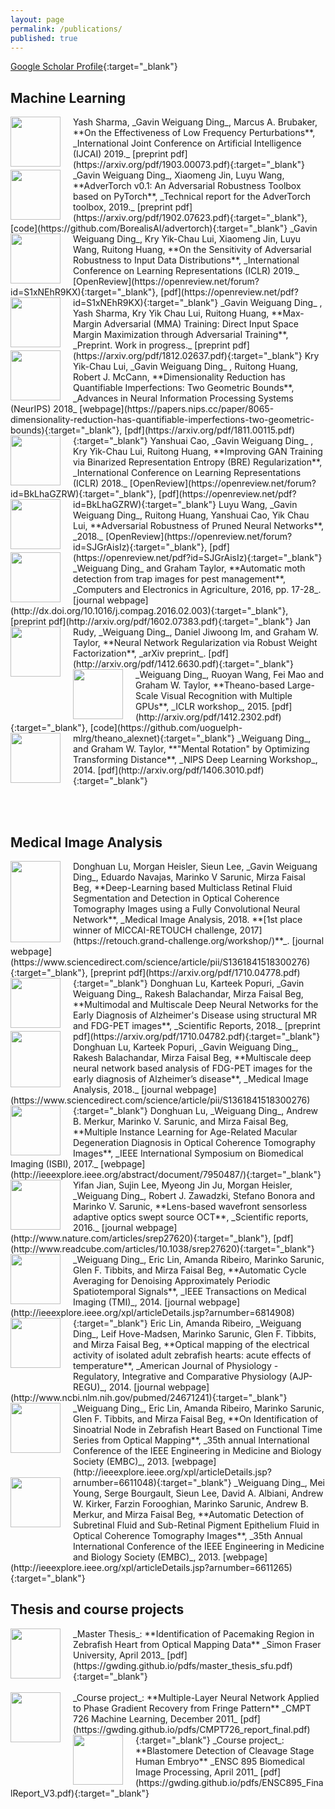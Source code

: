 ```yaml
---
layout: page
permalink: /publications/
published: true
---
```


[Google Scholar Profile](http://scholar.google.ca/citations?user=f7AS33oAAAAJ&hl=en){:target="_blank"}

## Machine Learning

<img style="float:left;margin-right:20px" src="https://gwding.github.io/images/sharma2019effectiveness.png" width="80" height="80">
Yash Sharma, _Gavin Weiguang Ding_, Marcus A. Brubaker, **On the Effectiveness of Low Frequency Perturbations**, _International Joint Conference on Artificial Intelligence (IJCAI) 2019._ [preprint pdf](https://arxiv.org/pdf/1903.00073.pdf){:target="_blank"}

<img style="float:left;margin-right:20px" src="https://gwding.github.io/images/ding2019advertorch.png" width="80" height="80">
_Gavin Weiguang Ding_, Xiaomeng Jin, Luyu Wang, **AdverTorch v0.1: An Adversarial Robustness Toolbox based on PyTorch**, _Technical report for the AdverTorch toolbox, 2019._
[preprint pdf](https://arxiv.org/pdf/1902.07623.pdf){:target="_blank"}, [code](https://github.com/BorealisAI/advertorch){:target="_blank"}

<img style="float:left;margin-right:20px" src="https://gwding.github.io/images/ding2019sensitivity.png" width="80" height="80">
_Gavin Weiguang Ding_, Kry Yik-Chau Lui, Xiaomeng Jin, Luyu Wang, Ruitong Huang, **On the Sensitivity of Adversarial Robustness to Input Data Distributions**, _International Conference on Learning Representations (ICLR) 2019._ [OpenReview](https://openreview.net/forum?id=S1xNEhR9KX){:target="_blank"}, [pdf](https://openreview.net/pdf?id=S1xNEhR9KX){:target="_blank"}

<img style="float:left;margin-right:20px" src="https://gwding.github.io/images/ding2018max.png" width="80" height="80">
_Gavin Weiguang Ding_ , Yash Sharma, Kry Yik Chau Lui, Ruitong Huang, **Max-Margin Adversarial (MMA) Training: Direct Input Space Margin Maximization through Adversarial Training**, _Preprint. Work in progress._ [preprint pdf](https://arxiv.org/pdf/1812.02637.pdf){:target="_blank"}

<img style="float:left;margin-right:20px" src="https://gwding.github.io/images/lui2018dimensionality.png" width="80" height="80">
Kry Yik-Chau Lui, _Gavin Weiguang Ding_ , Ruitong Huang, Robert J. McCann, **Dimensionality Reduction has Quantifiable Imperfections: Two Geometric Bounds**, _Advances in Neural Information Processing Systems (NeurIPS) 2018_ [webpage](https://papers.nips.cc/paper/8065-dimensionality-reduction-has-quantifiable-imperfections-two-geometric-bounds){:target="_blank"}, [pdf](https://arxiv.org/pdf/1811.00115.pdf){:target="_blank"}

<img style="float:left;margin-right:20px" src="https://gwding.github.io/images/cao2018improving.png" width="80" height="80">
Yanshuai Cao, _Gavin Weiguang Ding_ , Kry Yik-Chau Lui, Ruitong Huang, **Improving GAN Training via Binarized Representation Entropy (BRE) Regularization**, _International Conference on Learning Representations (ICLR) 2018._ [OpenReview](https://openreview.net/forum?id=BkLhaGZRW){:target="_blank"}, [pdf](https://openreview.net/pdf?id=BkLhaGZRW){:target="_blank"}


<img style="float:left;margin-right:20px" src="https://gwding.github.io/images/wang2018adversarial.png" width="80" height="80">
Luyu Wang, _Gavin Weiguang Ding_, Ruitong Huang, Yanshuai Cao, Yik Chau Lui, **Adversarial Robustness of Pruned Neural Networks**, _2018._ [OpenReview](https://openreview.net/forum?id=SJGrAisIz){:target="_blank"}, [pdf](https://openreview.net/pdf?id=SJGrAisIz){:target="_blank"}


<img style="float:left;margin-right:20px" src="https://gwding.github.io/images/ding2016automatic.png" width="80" height="80">
_Weiguang Ding_ and Graham Taylor, **Automatic moth detection from trap images for pest management**, _Computers and Electronics in Agriculture, 2016, pp. 17-28_. [journal webpage](http://dx.doi.org/10.1016/j.compag.2016.02.003){:target="_blank"}, [preprint pdf](http://arxiv.org/pdf/1602.07383.pdf){:target="_blank"}


<img style="float:left;margin-right:20px" src="https://gwding.github.io/images/rudy2014neural.png" width="80" height="80">
Jan Rudy, _Weiguang Ding_, Daniel Jiwoong Im, and Graham W. Taylor, **Neural Network Regularization via Robust Weight Factorization**, _arXiv preprint_. [pdf](http://arxiv.org/pdf/1412.6630.pdf){:target="_blank"}


<img style="float:left;margin-right:20px" src="https://gwding.github.io/images/ding2014theano.png" width="80" height="80">
_Weiguang Ding_, Ruoyan Wang, Fei Mao and Graham W. Taylor, **Theano-based Large-Scale Visual Recognition with Multiple GPUs**, _ICLR workshop_, 2015. [pdf](http://arxiv.org/pdf/1412.2302.pdf){:target="_blank"}, [code](https://github.com/uoguelph-mlrg/theano_alexnet){:target="_blank"}


<img style="float:left;margin-right:20px" src="https://gwding.github.io/images/ding2014mental.PNG" width="80" height="80">
_Weiguang Ding_, and Graham W. Taylor, **"Mental Rotation" by Optimizing Transforming Distance**, _NIPS Deep Learning Workshop_, 2014. [pdf](http://arxiv.org/pdf/1406.3010.pdf){:target="_blank"}

<br><br>

## Medical Image Analysis


<img style="float:left;margin-right:20px" src="https://gwding.github.io/images/lu2017retinal.png" width="80" height="130">
Donghuan Lu, Morgan Heisler, Sieun Lee, _Gavin Weiguang Ding_,  Eduardo Navajas, Marinko V Sarunic, Mirza Faisal Beg, **Deep-Learning based Multiclass Retinal Fluid Segmentation and Detection in Optical Coherence Tomography Images using a Fully Convolutional Neural Network**,  _Medical Image Analysis, 2018. **[1st place winner of MICCAI-RETOUCH challenge, 2017](https://retouch.grand-challenge.org/workshop/)**_. [journal webpage](https://www.sciencedirect.com/science/article/pii/S1361841518300276){:target="_blank"}, [preprint pdf](https://arxiv.org/pdf/1710.04778.pdf){:target="_blank"}

<!-- Donghuan Lu, Morgan Heisler, Sieun Lee, _Gavin Weiguang Ding_, Marinko V Sarunic, Mirza Faisal Beg, **Retinal Fluid Segmentation and Detection in Optical Coherence Tomography Images using Fully Convolutional Neural Network**, _under submission, **[1st place winner of MICCAI-RETOUCH challenge, 2017](https://retouch.grand-challenge.org/workshop/)**_. [preprint pdf](https://arxiv.org/pdf/1710.04778.pdf){:target="_blank"} -->


<img style="float:left;margin-right:20px" src="https://gwding.github.io/images/lu2018multimodal.png" width="80" height="80">
Donghuan Lu, Karteek Popuri, _Gavin Weiguang Ding_, Rakesh Balachandar, Mirza Faisal Beg, **Multimodal and Multiscale Deep Neural Networks for the Early Diagnosis of Alzheimer's Disease using structural MR and FDG-PET images**, _Scientific Reports, 2018._ [preprint pdf](https://arxiv.org/pdf/1710.04782.pdf){:target="_blank"}


<img style="float:left;margin-right:20px" src="https://gwding.github.io/images/lu2018multiscale.png" width="80" height="90">
Donghuan Lu, Karteek Popuri, _Gavin Weiguang Ding_, Rakesh Balachandar, Mirza Faisal Beg, **Multiscale deep neural network based analysis of FDG-PET images for the early diagnosis of Alzheimer’s disease**, _Medical Image Analysis, 2018._ [journal webpage](https://www.sciencedirect.com/science/article/pii/S1361841518300276){:target="_blank"}


<img style="float:left;margin-right:20px" src="https://gwding.github.io/images/lu2017multiple.png" width="80" height="80">
Donghuan Lu, _Weiguang Ding_, Andrew B. Merkur, Marinko V. Sarunic, and Mirza Faisal Beg, **Multiple Instance Learning for Age-Related Macular Degeneration Diagnosis in Optical Coherence Tomography Images**, _IEEE International Symposium on Biomedical Imaging (ISBI), 2017._ [webpage](http://ieeexplore.ieee.org/abstract/document/7950487/){:target="_blank"}


<img style="float:left;margin-right:20px" src="https://gwding.github.io/images/jian2016lens.jpg" width="80" height="80">
Yifan Jian, Sujin Lee, Myeong Jin Ju, Morgan Heisler, _Weiguang Ding_, Robert J. Zawadzki, Stefano Bonora and Marinko V. Sarunic, **Lens-based wavefront sensorless adaptive optics swept source OCT**, _Scientific reports, 2016._ [journal webpage](http://www.nature.com/articles/srep27620){:target="_blank"}, [pdf](http://www.readcube.com/articles/10.1038/srep27620){:target="_blank"}


<img style="float:left;margin-right:20px" src="https://gwding.github.io/images/ding2014automatic.png" width="80" height="80">
_Weiguang Ding_, Eric Lin, Amanda Ribeiro, Marinko Sarunic, Glen F. Tibbits, and Mirza Faisal Beg, **Automatic Cycle Averaging for Denoising Approximately Periodic Spatiotemporal Signals**, _IEEE Transactions on Medical Imaging (TMI)_, 2014. [journal webpage](http://ieeexplore.ieee.org/xpl/articleDetails.jsp?arnumber=6814908){:target="_blank"}


<img style="float:left;margin-right:20px;margin-bottom:30px" src="https://gwding.github.io/images/lin2013optical.png" width="80" height="80">
Eric Lin, Amanda Ribeiro, _Weiguang Ding_, Leif Hove-Madsen, Marinko Sarunic, Glen F. Tibbits, and Mirza Faisal Beg, **Optical mapping of the electrical activity of isolated adult zebrafish hearts: acute effects of temperature**, _American Journal of Physiology - Regulatory, Integrative and Comparative Physiology (AJP-REGU)_, 2014. [journal webpage](http://www.ncbi.nlm.nih.gov/pubmed/24671241){:target="_blank"}


<img style="float:left;margin-right:20px;margin-bottom:30px" src="https://gwding.github.io/images/ding2013identification.jpg" width="80" height="80">
_Weiguang Ding_, Eric Lin, Amanda Ribeiro, Marinko Sarunic, Glen F. Tibbits, and Mirza Faisal Beg, **On Identification of Sinoatrial Node in Zebrafish Heart Based on Functional Time Series from Optical Mapping**, _35th annual International Conference of the IEEE Engineering in Medicine and Biology Society (EMBC)_, 2013. [webpage](http://ieeexplore.ieee.org/xpl/articleDetails.jsp?arnumber=6611048){:target="_blank"}


<img style="float:left;margin-right:20px;margin-bottom:50px" src="https://gwding.github.io/images/ding2013automatic.jpg" width="80" height="80">
_Weiguang Ding_, Mei Young, Serge Bourgault, Sieun Lee, David A. Albiani, Andrew W. Kirker, Farzin Forooghian, Marinko Sarunic, Andrew B. Merkur, and Mirza Faisal Beg, **Automatic Detection of Subretinal Fluid and Sub-Retinal Pigment Epithelium Fluid in Optical Coherence Tomography Images**, _35th Annual International Conference of the IEEE Engineering in Medicine and Biology Society (EMBC)_, 2013. [webpage](http://ieeexplore.ieee.org/xpl/articleDetails.jsp?arnumber=6611265){:target="_blank"}

<!-- **** -->

## Thesis and course projects

<img style="float:left;margin-right:20px;" src="https://gwding.github.io/images/ding2013thesis.png" width="80" height="80">
_Master Thesis_: **Identification of Pacemaking Region in Zebrafish Heart from Optical Mapping Data** _Simon Fraser University, April 2013_
[pdf](https://gwding.github.io/pdfs/master_thesis_sfu.pdf){:target="_blank"}
<br/>
<br/>

<img style="float:left;margin-right:20px;" src="https://gwding.github.io/images/CMPT726_report_final.jpg" width="80" height="80">
_Course project_: **Multiple-Layer Neural Network Applied to Phase Gradient Recovery from Fringe Pattern** _CMPT 726 Machine Learning, December 2011_
[pdf](https://gwding.github.io/pdfs/CMPT726_report_final.pdf){:target="_blank"}


<img style="float:left;margin-right:20px;" src="https://gwding.github.io/images/ENSC895_FinalReport_V3.jpg" width="80" height="80">
_Course project_: **Blastomere Detection of Cleavage Stage Human Embryo** _ENSC 895 Biomedical Image Processing, April 2011_
[pdf](https://gwding.github.io/pdfs/ENSC895_FinalReport_V3.pdf){:target="_blank"}